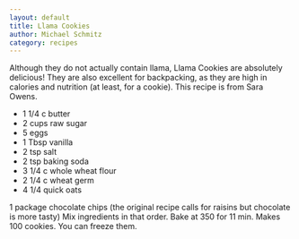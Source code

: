 ```yaml
---
layout: default
title: Llama Cookies
author: Michael Schmitz
category: recipes
---
```


Although they do not actually contain llama, Llama Cookies are absolutely
delicious! They are also excellent for backpacking, as they are high in
calories and nutrition (at least, for a cookie). This recipe is from Sara
Owens.

* 1 1/4 c butter
* 2 cups raw sugar
* 5 eggs
* 1 Tbsp vanilla
* 2 tsp salt
* 2 tsp baking soda
* 3 1/4 c whole wheat flour
* 2 1/4 c wheat germ
* 4 1/4 quick oats

1 package chocolate chips (the original recipe calls for raisins but chocolate
is more tasty) Mix ingredients in that order. Bake at 350 for 11 min. Makes 100
cookies. You can freeze them.
